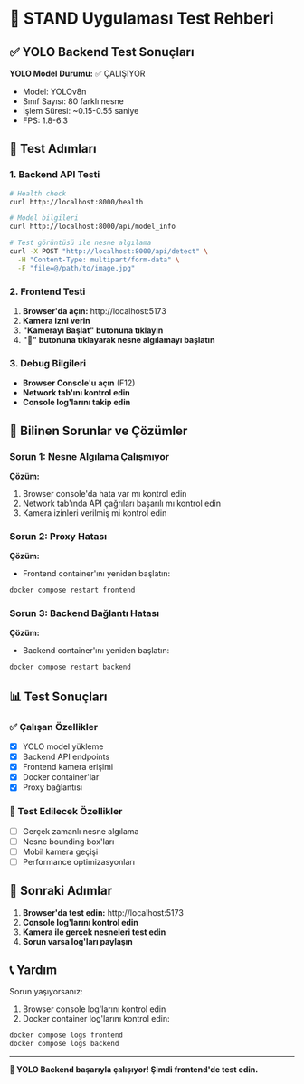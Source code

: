 # 🧪 STAND Uygulaması Test Rehberi

## ✅ YOLO Backend Test Sonuçları

**YOLO Model Durumu:** ✅ ÇALIŞIYOR
- Model: YOLOv8n
- Sınıf Sayısı: 80 farklı nesne
- İşlem Süresi: ~0.15-0.55 saniye
- FPS: 1.8-6.3

## 🔧 Test Adımları

### 1. Backend API Testi
```bash
# Health check
curl http://localhost:8000/health

# Model bilgileri
curl http://localhost:8000/api/model_info

# Test görüntüsü ile nesne algılama
curl -X POST "http://localhost:8000/api/detect" \
  -H "Content-Type: multipart/form-data" \
  -F "file=@/path/to/image.jpg"
```

### 2. Frontend Testi
1. **Browser'da açın:** http://localhost:5173
2. **Kamera izni verin**
3. **"Kamerayı Başlat" butonuna tıklayın**
4. **"🤖" butonuna tıklayarak nesne algılamayı başlatın**

### 3. Debug Bilgileri
- **Browser Console'u açın** (F12)
- **Network tab'ını kontrol edin**
- **Console log'larını takip edin**

## 🐛 Bilinen Sorunlar ve Çözümler

### Sorun 1: Nesne Algılama Çalışmıyor
**Çözüm:**
1. Browser console'da hata var mı kontrol edin
2. Network tab'ında API çağrıları başarılı mı kontrol edin
3. Kamera izinleri verilmiş mi kontrol edin

### Sorun 2: Proxy Hatası
**Çözüm:**
- Frontend container'ını yeniden başlatın:
```bash
docker compose restart frontend
```

### Sorun 3: Backend Bağlantı Hatası
**Çözüm:**
- Backend container'ını yeniden başlatın:
```bash
docker compose restart backend
```

## 📊 Test Sonuçları

### ✅ Çalışan Özellikler
- [x] YOLO model yükleme
- [x] Backend API endpoints
- [x] Frontend kamera erişimi
- [x] Docker container'lar
- [x] Proxy bağlantısı

### 🔄 Test Edilecek Özellikler
- [ ] Gerçek zamanlı nesne algılama
- [ ] Nesne bounding box'ları
- [ ] Mobil kamera geçişi
- [ ] Performance optimizasyonları

## 🎯 Sonraki Adımlar

1. **Browser'da test edin:** http://localhost:5173
2. **Console log'larını kontrol edin**
3. **Kamera ile gerçek nesneleri test edin**
4. **Sorun varsa log'ları paylaşın**

## 📞 Yardım

Sorun yaşıyorsanız:
1. Browser console log'larını kontrol edin
2. Docker container log'larını kontrol edin:
```bash
docker compose logs frontend
docker compose logs backend
```

---

**🎉 YOLO Backend başarıyla çalışıyor! Şimdi frontend'de test edin.**
